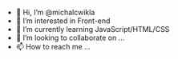 - 👋 Hi, I’m @michalcwikla
- 👀 I’m interested in Front-end
- 🌱 I’m currently learning JavaScript/HTML/CSS
- 💞️ I’m looking to collaborate on ...
- 📫 How to reach me ...

<!---
michalcwikla/michalcwikla is a ✨ special ✨ repository because its `README.md` (this file) appears on your GitHub profile.
You can click the Preview link to take a look at your changes.
--->
